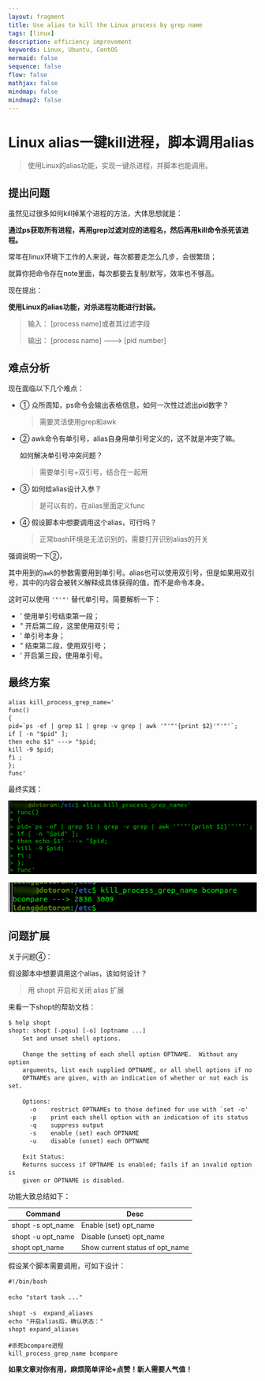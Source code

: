 ```yaml
---
layout: fragment
title: Use alias to kill the Linux process by grep name
tags: [linux]
description: efficiency improvement
keywords: Linux, Ubuntu, CentOS
mermaid: false
sequence: false
flow: false
mathjax: false
mindmap: false
mindmap2: false
---
```



# Linux alias一键kill进程，脚本调用alias
> 使用Linux的alias功能，实现一键杀进程，并脚本也能调用。



## 提出问题

虽然见过很多如何kill掉某个进程的方法，大体思想就是：

**通过ps获取所有进程，再用grep过滤对应的进程名，然后再用kill命令杀死该进程。**



常年在linux环境下工作的人来说，每次都要走怎么几步，会很繁琐；

就算你把命令存在note里面，每次都要去复制/默写，效率也不够高。



现在提出：

**使用Linux的alias功能，对杀进程功能进行封装。**

> 输入： [process name]或者其过滤字段
>
> 输出： [process name] ---> [pid number]



## 难点分析

现在面临以下几个难点：

- ① 众所周知，ps命令会输出表格信息，如何一次性过滤出pid数字？

  > 需要灵活使用grep和awk

- ② awk命令有单引号，alias自身用单引号定义的，这不就是冲突了嘛。

  如何解决单引号冲突问题？

  > 需要单引号+双引号，结合在一起用

- ③ 如何给alias设计入参？

  > 是可以有的，在alias里面定义func

- ④ 假设脚本中想要调用这个alias，可行吗？

  > 正常bash环境是无法识别的，需要打开识别alias的开关



强调说明一下②，

其中用到的`awk`的参数需要用到单引号。alias也可以使用双引号，但是如果用双引号，其中的内容会被转义解释成具体获得的值，而不是命令本身。

这时可以使用 `'"'"'` 替代单引号。简要解析一下：

- ’ 使用单引号结束第一段；
- " 开启第二段，这里使用双引号；
- ’ 单引号本身；
- " 结束第二段，使用双引号；
- ’ 开启第三段，使用单引号。



## 最终方案

```
alias kill_process_grep_name='
func()
{ 
pid=`ps -ef | grep $1 | grep -v grep | awk '"'"'{print $2}'"'"'`;
if [ -n "$pid" ]; 
then echo $1" ---> "$pid;
kill -9 $pid;
fi ; 
};
func'
```



最终实践：

![image-20231013180306741](https://raw.githubusercontent.com/KingofHubGit/ImageFactory/main/Public/image-20231013180306741.png)

![image-20231013180428010](https://raw.githubusercontent.com/KingofHubGit/ImageFactory/main/Public/image-20231013180428010.png)



## 问题扩展

关于问题④：

假设脚本中想要调用这个alias，该如何设计？

> 用 shopt 开启和关闭 alias 扩展

来看一下shopt的帮助文档：

```shell
$ help shopt 
shopt: shopt [-pqsu] [-o] [optname ...]
    Set and unset shell options.
    
    Change the setting of each shell option OPTNAME.  Without any option
    arguments, list each supplied OPTNAME, or all shell options if no
    OPTNAMEs are given, with an indication of whether or not each is set.
    
    Options:
      -o	restrict OPTNAMEs to those defined for use with `set -o'
      -p	print each shell option with an indication of its status
      -q	suppress output
      -s	enable (set) each OPTNAME
      -u	disable (unset) each OPTNAME
    
    Exit Status:
    Returns success if OPTNAME is enabled; fails if an invalid option is
    given or OPTNAME is disabled.
```

功能大致总结如下：

| Command           | Desc                            |
| ----------------- | ------------------------------- |
| shopt -s opt_name | Enable (set) opt_name           |
| shopt -u opt_name | Disable (unset) opt_name        |
| shopt opt_name    | Show current status of opt_name |

假设某个脚本需要调用，可如下设计：

```shell
#!/bin/bash

echo "start task ..."

shopt -s  expand_aliases
echo "开启alias后，确认状态："
shopt expand_aliases

#杀死bcompare进程
kill_process_grep_name bcompare
```



**如果文章对你有用，麻烦简单评论+点赞！新人需要人气值！**